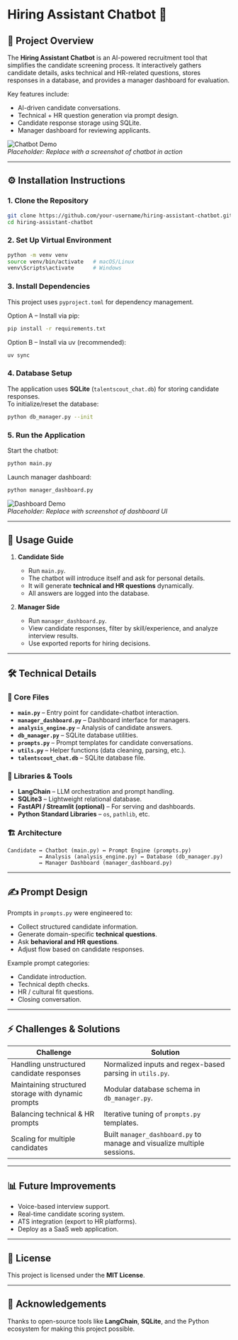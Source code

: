 # Hiring Assistant Chatbot 🤖

## 📌 Project Overview
The **Hiring Assistant Chatbot** is an AI-powered recruitment tool that simplifies the candidate screening process. It interactively gathers candidate details, asks technical and HR-related questions, stores responses in a database, and provides a manager dashboard for evaluation.  

Key features include:
- AI-driven candidate conversations.  
- Technical + HR question generation via prompt design.  
- Candidate response storage using SQLite.  
- Manager dashboard for reviewing applicants.  

![Chatbot Demo](assets/demo-chatbot.png)  
*Placeholder: Replace with a screenshot of chatbot in action*  

---

## ⚙️ Installation Instructions

### 1. Clone the Repository
```bash
git clone https://github.com/your-username/hiring-assistant-chatbot.git
cd hiring-assistant-chatbot
```

### 2. Set Up Virtual Environment
```bash
python -m venv venv
source venv/bin/activate   # macOS/Linux
venv\Scripts\activate      # Windows
```

### 3. Install Dependencies
This project uses `pyproject.toml` for dependency management.  

Option A – Install via pip:
```bash
pip install -r requirements.txt
```

Option B – Install via uv (recommended):
```bash
uv sync
```

### 4. Database Setup
The application uses **SQLite** (`talentscout_chat.db`) for storing candidate responses.  
To initialize/reset the database:
```bash
python db_manager.py --init
```

### 5. Run the Application
Start the chatbot:
```bash
python main.py
```

Launch manager dashboard:
```bash
python manager_dashboard.py
```

![Dashboard Demo](assets/demo-dashboard.png)  
*Placeholder: Replace with screenshot of dashboard UI*  

---

## 🚀 Usage Guide

1. **Candidate Side**
   - Run `main.py`.  
   - The chatbot will introduce itself and ask for personal details.  
   - It will generate **technical and HR questions** dynamically.  
   - All answers are logged into the database.  

2. **Manager Side**
   - Run `manager_dashboard.py`.  
   - View candidate responses, filter by skill/experience, and analyze interview results.  
   - Use exported reports for hiring decisions.  

---

## 🛠️ Technical Details

### 📂 Core Files
- **`main.py`** – Entry point for candidate-chatbot interaction.  
- **`manager_dashboard.py`** – Dashboard interface for managers.  
- **`analysis_engine.py`** – Analysis of candidate answers.  
- **`db_manager.py`** – SQLite database utilities.  
- **`prompts.py`** – Prompt templates for candidate conversations.  
- **`utils.py`** – Helper functions (data cleaning, parsing, etc.).  
- **`talentscout_chat.db`** – SQLite database file.  

### 🧰 Libraries & Tools
- **LangChain** – LLM orchestration and prompt handling.  
- **SQLite3** – Lightweight relational database.  
- **FastAPI / Streamlit (optional)** – For serving and dashboards.  
- **Python Standard Libraries** – `os`, `pathlib`, etc.  

### 🏗️ Architecture
```
Candidate ↔ Chatbot (main.py) ↔ Prompt Engine (prompts.py) 
          ↔ Analysis (analysis_engine.py) ↔ Database (db_manager.py) 
          ↔ Manager Dashboard (manager_dashboard.py)
```

---

## ✍️ Prompt Design

Prompts in `prompts.py` were engineered to:
- Collect structured candidate information.  
- Generate domain-specific **technical questions**.  
- Ask **behavioral and HR questions**.  
- Adjust flow based on candidate responses.  

Example prompt categories:
- Candidate introduction.  
- Technical depth checks.  
- HR / cultural fit questions.  
- Closing conversation.  

---

## ⚡ Challenges & Solutions

| Challenge | Solution |
|-----------|----------|
| Handling unstructured candidate responses | Normalized inputs and regex-based parsing in `utils.py`. |
| Maintaining structured storage with dynamic prompts | Modular database schema in `db_manager.py`. |
| Balancing technical & HR prompts | Iterative tuning of `prompts.py` templates. |
| Scaling for multiple candidates | Built `manager_dashboard.py` to manage and visualize multiple sessions. |

---

## 📊 Future Improvements
- Voice-based interview support.  
- Real-time candidate scoring system.  
- ATS integration (export to HR platforms).  
- Deploy as a SaaS web application.  

---

## 📜 License
This project is licensed under the **MIT License**.  

---

## 🙌 Acknowledgements
Thanks to open-source tools like **LangChain**, **SQLite**, and the Python ecosystem for making this project possible.  

